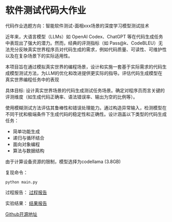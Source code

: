 # 软件测试代码大作业

代码作业选题方向：智能软件测试-面相xxx场景的深度学习模型测试技术

近年来，大语言模型（LLMs）如 OpenAI Codex、ChatGPT 等在代码生成任务中表现出了强大的潜力。然而，经典的评测指标（如 Pass@k、CodeBLEU）无法充分反映真实世界程序员对代码生成的需求，例如代码质量、可读性、可维护性以及在复杂场景下的实际适用性。

本项目旨在通过模拟真实世界的编程场景，设计和实施一套基于实际需求的代码生成模型测试方法，为LLM的优化和改进提供更实际的指导。评估代码生成模型在真实世界编程任务中的表现

具体目标: 设计真实世界场景的代码生成测试任务场景。确定对程序员而言关键的评测维度（如生成代码正确率、语法错误率、输出为空的比例等）。


使用模糊测试方法评估其鲁棒性和错误处理能力。通过构造异常输入，检测模型在不同干扰和极端条件下生成代码的稳定性和正确性。设计涵盖以下类型的代码生成任务：

- 简单功能生成
- 递归与循环结合
- 面向对象编程
- 算法与数据结构

由于计算设备资源的限制，模型选择为codellama (3.8GB)

复现命令：
```shell
python main.py
```

过程报告：
[过程报告](./过程报告.md)

实验结果：
[结果报告](./实验结果.md)

[Github开源地址](https://github.com/Rpeng666/SoftwareTestProject)